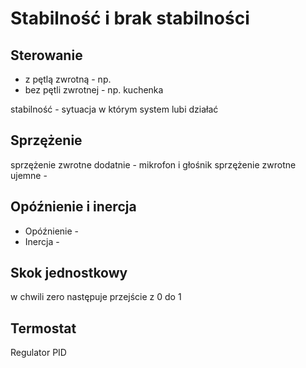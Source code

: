 # Stabilność i brak stabilności

## Sterowanie
- z pętlą zwrotną - np. 
- bez pętli zwrotnej - np. kuchenka

stabilność - sytuacja w którym system lubi działać

## Sprzężenie
sprzężenie zwrotne dodatnie - mikrofon i głośnik
sprzężenie zwrotne ujemne - 

## Opóźnienie i inercja

- Opóźnienie - 
- Inercja - 

## Skok jednostkowy

w chwili zero następuje przejście z 0 do 1

## Termostat

Regulator PID


